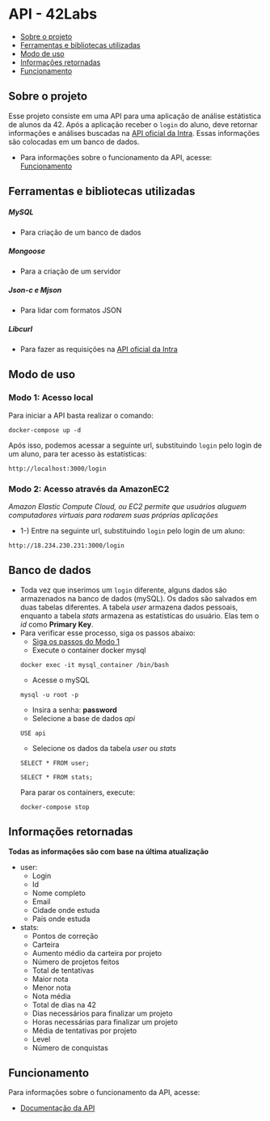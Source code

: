 # API - 42Labs

* [Sobre o projeto](#sobre-o-projeto)
* [Ferramentas e bibliotecas utilizadas](#ferramentas-e-bibliotecas-utilizadas)
* [Modo de uso](#modo-de-uso)
* [Informações retornadas](#informações-retornadas)
* [Funcionamento](#funcionamento)

## **Sobre o projeto**
Esse projeto consiste em uma API para uma aplicação de análise estátistica de alunos da 42. 
Após a aplicação receber o `login` do aluno, deve retornar informações e análises buscadas na [API oficial da Intra](https://api.intra.42.fr/). Essas informações são colocadas em um banco de dados.

- Para informações sobre o funcionamento da API, acesse: [Funcionamento](#funcionamento)

## **Ferramentas e bibliotecas utilizadas**

##### MySQL
- Para criação de um banco de dados
##### Mongoose
- Para a criação de um servidor
##### Json-c e Mjson
- Para lidar com formatos JSON
##### Libcurl
- Para fazer as requisições na [API oficial da Intra](https://api.intra.42.fr)

## **Modo de uso**
### Modo 1: Acesso local
Para iniciar a API basta realizar o comando:

```
docker-compose up -d
```

Após isso, podemos acessar a seguinte url, substituindo `login` pelo login de um aluno, para ter acesso às estatísticas:
```
http://localhost:3000/login
```

### Modo 2: Acesso através da AmazonEC2
*Amazon Elastic Compute Cloud, ou EC2 permite que usuários aluguem computadores virtuais para rodarem suas próprias aplicações*
- 1-) Entre na seguinte url, substituindo `login` pelo login de um aluno:
```
http://18.234.230.231:3000/login
```

## **Banco de dados**
* Toda vez que inserimos um `login` diferente, alguns dados são armazenados na banco de dados (mySQL).  Os dados são salvados em duas tabelas diferentes. A tabela *user* armazena dados pessoais, enquanto a tabela *stats* armazena as estatísticas do usuário. Elas tem o *id* como **Primary Key**.
* Para verificar esse processo, siga os passos abaixo:
	* [Siga os passos do Modo 1](#modo-1:-acesso-local)
	- Execute o container docker mysql
	```
	docker exec -it mysql_container /bin/bash
	```
	- Acesse o mySQL
	```
	mysql -u root -p
	```
	- Insira a senha: **password**
	- Selecione a base de dados *api*
	```
	USE api
	```
	- Selecione os dados da tabela *user* ou *stats*
	```
	SELECT * FROM user;
	```
	```
	SELECT * FROM stats;
	```
	Para parar os containers, execute:
	```
	docker-compose stop
	```

## **Informações retornadas**
**Todas as informações são com base na última atualização**
- user:
	- Login
	- Id
	- Nome completo
	- Email
	- Cidade onde estuda
	- País onde estuda
- stats:
	- Pontos de correção
	- Carteira
	- Aumento médio da carteira por projeto
	- Número de projetos feitos
	- Total de tentativas
	- Maior nota
	- Menor nota
	- Nota média
	- Total de dias na 42
	- Dias necessários para finalizar um projeto
	- Horas necessárias para finalizar um projeto
	- Média de tentativas por projeto
	- Level
	- Número de conquistas

## **Funcionamento**
Para informações sobre o funcionamento da API, acesse:
* [Documentação da API](https://github.com/42sp/42labs-selection-process-marco-kraemer/blob/main/DOCUMENTATION.md)